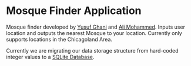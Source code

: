 ﻿# Mosque Finder Application
Mosque finder developed by [Yusuf Ghani](https://github.com/ChampionYusuf1) and [Ali Mohammed](https://github.com/ali-mohammed0419). Inputs user location and outputs the nearest Mosque to your location. Currently only supports locations in the Chicagoland Area.

Currently we are migrating our data storage structure from hard-coded integer values to a [SQLite Database](https://www.sqlite.org/index.html).

